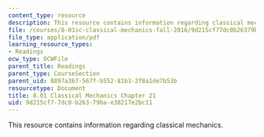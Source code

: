 ```yaml
---
content_type: resource
description: This resource contains information regarding classical mechanics.
file: /courses/8-01sc-classical-mechanics-fall-2016/9d215cf77dc0b26379bae38217e2bc11_MIT8_01F16_chapter21.pdf
file_type: application/pdf
learning_resource_types:
- Readings
ocw_type: OCWFile
parent_title: Readings
parent_type: CourseSection
parent_uid: 8897a3b7-567f-b552-81b3-2f8a1de7b53b
resourcetype: Document
title: 8.01 Classical Mechanics Chapter 21
uid: 9d215cf7-7dc0-b263-79ba-e38217e2bc11
---
```

This resource contains information regarding classical mechanics.